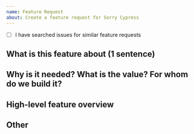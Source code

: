 ```yaml
---
name: Feature Request
about: Create a feature request for Sorry Cypress
---
```


- [ ] I have searched issues for similar feature requests

## What is this feature about (1 sentence)

## Why is it needed? What is the value? For whom do we build it?

## High-level feature overview

## Other
